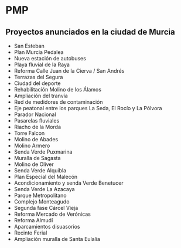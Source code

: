 # PMP

## Proyectos anunciados en la ciudad de Murcia

- San Esteban
- Plan Murcia Pedalea
- Nueva estación de autobuses
- Playa fluvial de la Raya
- Reforma Calle Juan de la Cierva / San Andrés
- Terrazas del Segura
- Ciudad del deporte
- Rehabilitación Molino de los Álamos
- Ampliación del tranvía
- Red de medidores de contaminación
- Eje peatonal entre los parques La Seda, El Rocío y La Pólvora
- Parador Nacional
- Pasarelas fluviales
- Riacho de la Morda
- Torre Falcon
- Molino de Abades
- Molino Armero
- Senda Verde Puxmarina
- Muralla de Sagasta
- Molino de Oliver
- Senda Verde Alquibla
- Plan Especial del Malecón
- Acondicionamiento y senda Verde Benetucer
- Senda Verde La Azacaya
- Parque Metropolitano
- Complejo Monteagudo
- Segunda fase Cárcel Vieja
- Reforma Mercado de Verónicas
- Reforma Almudí
- Aparcamientos disuasorios
- Recinto Ferial
- Ampliación muralla de Santa Eulalia
